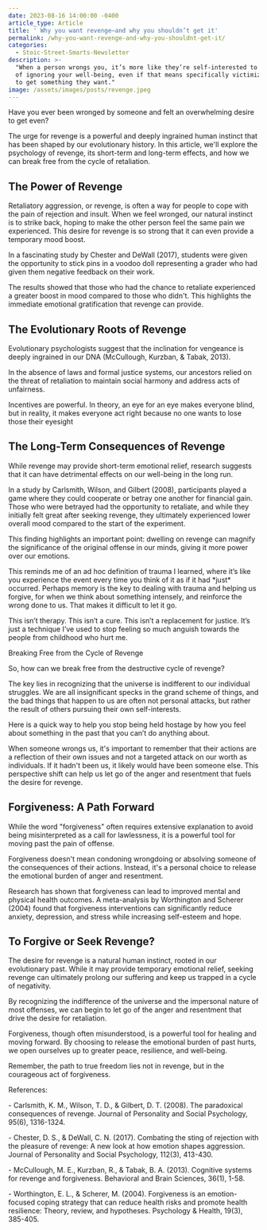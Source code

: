 ```yaml
---
date: 2023-08-16 14:00:00 -0400
article_type: Article
title: ' Why you want revenge—and why you shouldn’t get it'
permalink: /why-you-want-revenge-and-why-you-shouldnt-get-it/
categories:
  - Stoic-Street-Smarts-Newsletter
description: >-
  "When a person wrongs you, it’s more like they’re self-interested to the point
  of ignoring your well-being, even if that means specifically victimizing you
  to get something they want."
image: /assets/images/posts/revenge.jpeg
---
```

Have you ever been wronged by someone and felt an overwhelming desire to get even?

The urge for revenge is a powerful and deeply ingrained human instinct that has been shaped by our evolutionary history. In this article, we'll explore the psychology of revenge, its short-term and long-term effects, and how we can break free from the cycle of retaliation.

## The Power of Revenge

Retaliatory aggression, or revenge, is often a way for people to cope with the pain of rejection and insult. When we feel wronged, our natural instinct is to strike back, hoping to make the other person feel the same pain we experienced. This desire for revenge is so strong that it can even provide a temporary mood boost.

In a fascinating study by Chester and DeWall (2017), students were given the opportunity to stick pins in a voodoo doll representing a grader who had given them negative feedback on their work.

The results showed that those who had the chance to retaliate experienced a greater boost in mood compared to those who didn't. This highlights the immediate emotional gratification that revenge can provide.

## The Evolutionary Roots of Revenge

Evolutionary psychologists suggest that the inclination for vengeance is deeply ingrained in our DNA (McCullough, Kurzban, & Tabak, 2013).

In the absence of laws and formal justice systems, our ancestors relied on the threat of retaliation to maintain social harmony and address acts of unfairness.

Incentives are powerful. In theory, an eye for an eye makes everyone blind, but in reality, it makes everyone act right because no one wants to lose those their eyesight

## The Long-Term Consequences of Revenge

While revenge may provide short-term emotional relief, research suggests that it can have detrimental effects on our well-being in the long run.

In a study by Carlsmith, Wilson, and Gilbert (2008), participants played a game where they could cooperate or betray one another for financial gain. Those who were betrayed had the opportunity to retaliate, and while they initially felt great after seeking revenge, they ultimately experienced lower overall mood compared to the start of the experiment.

This finding highlights an important point: dwelling on revenge can magnify the significance of the original offense in our minds, giving it more power over our emotions.

This reminds me of an ad hoc definition of trauma I learned, where it’s like you experience the event every time you think of it as if it had \*just\* occurred. Perhaps memory is the key to dealing with trauma and helping us forgive, for when we think about something intensely, and reinforce the wrong done to us. That makes it difficult to let it go.

This isn’t therapy. This isn’t a cure. This isn’t a replacement for justice. It’s just a technique I’ve used to stop feeling so much anguish towards the people from childhood who hurt me.

Breaking Free from the Cycle of Revenge

So, how can we break free from the destructive cycle of revenge?

The key lies in recognizing that the universe is indifferent to our individual struggles. We are all insignificant specks in the grand scheme of things, and the bad things that happen to us are often not personal attacks, but rather the result of others pursuing their own self-interests.

Here is a quick way to help you stop being held hostage by how you feel about something in the past that you can’t do anything about.

When someone wrongs us, it's important to remember that their actions are a reflection of their own issues and not a targeted attack on our worth as individuals. If it hadn't been us, it likely would have been someone else. This perspective shift can help us let go of the anger and resentment that fuels the desire for revenge.

## Forgiveness: A Path Forward

While the word "forgiveness" often requires extensive explanation to avoid being misinterpreted as a call for lawlessness, it is a powerful tool for moving past the pain of offense.

Forgiveness doesn't mean condoning wrongdoing or absolving someone of the consequences of their actions. Instead, it's a personal choice to release the emotional burden of anger and resentment.

Research has shown that forgiveness can lead to improved mental and physical health outcomes. A meta-analysis by Worthington and Scherer (2004) found that forgiveness interventions can significantly reduce anxiety, depression, and stress while increasing self-esteem and hope.

## To Forgive or Seek Revenge?

The desire for revenge is a natural human instinct, rooted in our evolutionary past. While it may provide temporary emotional relief, seeking revenge can ultimately prolong our suffering and keep us trapped in a cycle of negativity.

By recognizing the indifference of the universe and the impersonal nature of most offenses, we can begin to let go of the anger and resentment that drive the desire for retaliation.

Forgiveness, though often misunderstood, is a powerful tool for healing and moving forward. By choosing to release the emotional burden of past hurts, we open ourselves up to greater peace, resilience, and well-being.

Remember, the path to true freedom lies not in revenge, but in the courageous act of forgiveness.

References:

\- Carlsmith, K. M., Wilson, T. D., & Gilbert, D. T. (2008). The paradoxical consequences of revenge. Journal of Personality and Social Psychology, 95(6), 1316-1324.

\- Chester, D. S., & DeWall, C. N. (2017). Combating the sting of rejection with the pleasure of revenge: A new look at how emotion shapes aggression. Journal of Personality and Social Psychology, 112(3), 413-430.

\- McCullough, M. E., Kurzban, R., & Tabak, B. A. (2013). Cognitive systems for revenge and forgiveness. Behavioral and Brain Sciences, 36(1), 1-58.

\- Worthington, E. L., & Scherer, M. (2004). Forgiveness is an emotion-focused coping strategy that can reduce health risks and promote health resilience: Theory, review, and hypotheses. Psychology & Health, 19(3), 385-405.